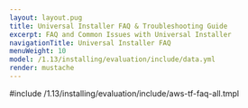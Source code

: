 ```yaml
---
layout: layout.pug
title: Universal Installer FAQ & Troubleshooting Guide
excerpt: FAQ and Common Issues with Universal Installer
navigationTitle: Universal Installer FAQ
menuWeight: 10
model: /1.13/installing/evaluation/include/data.yml
render: mustache
---
```


#include /1.13/installing/evaluation/include/aws-tf-faq-all.tmpl